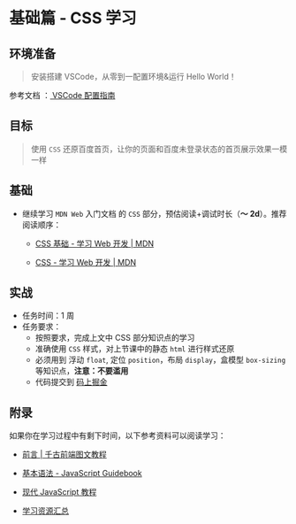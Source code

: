 # 基础篇 - CSS 学习

## 环境准备

> 安装搭建 VSCode，从零到一配置环境&运行 Hello World！

参考文档 ：[ VSCode 配置指南](/post/02.前端学习/02.开发准备/02.VSCode%20使用教程.html)

## 目标

> 使用 `CSS` 还原百度首页，让你的页面和百度未登录状态的首页展示效果一模一样

## 基础

- 继续学习 `MDN Web` 入门文档 的 `CSS` 部分，预估阅读+调试时长（**～ 2d**）。推荐阅读顺序：

  - [CSS 基础 - 学习 Web 开发 | MDN](https://developer.mozilla.org/zh-CN/docs/Learn/Getting_started_with_the_web/CSS_basics)

  - [CSS - 学习 Web 开发 | MDN](https://developer.mozilla.org/zh-CN/docs/Learn/CSS)

## 实战

- 任务时间：1 周
- 任务要求：
  - 按照要求，完成上文中 CSS 部分知识点的学习
  - 准确使用 `CSS` 样式，对上节课中的静态 `html` 进行样式还原
  - 必须用到 浮动 `float`, 定位 `position`，布局 `display`，盒模型 `box-sizing` 等知识点，**注意：不要滥用**
  - 代码提交到 [码上掘金](https://code.juejin.cn/)

## 附录

如果你在学习过程中有剩下时间，以下参考资料可以阅读学习：

- [前言 | 千古前端图文教程](https://web.qianguyihao.com/)

- [基本语法 - JavaScript Guidebook](https://tsejx.github.io/javascript-guidebook/basic-concept)

- [现代 JavaScript 教程](https://zh.javascript.info/)

- [ 学习资源汇总](https://jvhcbe7dens.feishu.cn/wiki/WH9ZwfAfziHPJwk5LvjcaT8Lnid?from=from_copylink)
